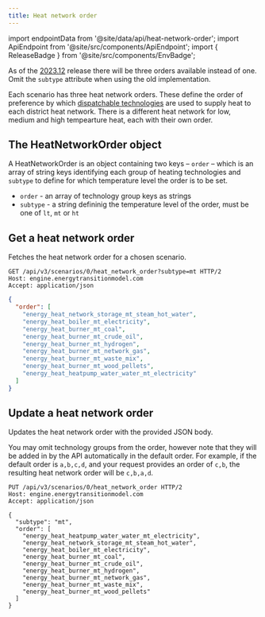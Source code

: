 ```yaml
---
title: Heat network order
---
```


import endpointData from '@site/data/api/heat-network-order';
import ApiEndpoint from '@site/src/components/ApiEndpoint';
import { ReleaseBadge } from '@site/src/components/EnvBadge';

As of the [2023.12](changelog.md#5th-december-2023-) <ReleaseBadge name="2023.12" /> release there will be three orders available instead of one. Omit the `subtype` attribute when using the old implementation.

Each scenario has three heat network orders. These define the order of preference by which [dispatchable technologies](../main/heat-networks.md#dispatchable) are used to supply heat to each district heat network. There is a different heat network for low, medium and high tempearture heat, each with their own order.

## The HeatNetworkOrder object

A HeatNetworkOrder is an object containing two keys – `order` – which is an array of string keys identifying each group of heating technologies and `subtype` to define for which temperature level the order is to be set.

* `order` - an array of technology group keys as strings
* `subtype` - a string defininig the temperature level of the order, must be one of `lt`, `mt` or `ht`

## Get a heat network order

Fetches the heat network order for a chosen scenario.

<ApiEndpoint data={endpointData.show} />

```http title="Example request"
GET /api/v3/scenarios/0/heat_network_order?subtype=mt HTTP/2
Host: engine.energytransitionmodel.com
Accept: application/json
```

```json title="Example response"
{
  "order": [
    "energy_heat_network_storage_mt_steam_hot_water",
    "energy_heat_boiler_mt_electricity",
    "energy_heat_burner_mt_coal",
    "energy_heat_burner_mt_crude_oil",
    "energy_heat_burner_mt_hydrogen",
    "energy_heat_burner_mt_network_gas",
    "energy_heat_burner_mt_waste_mix",
    "energy_heat_burner_mt_wood_pellets",
    "energy_heat_heatpump_water_water_mt_electricity"
  ]
}
```

## Update a heat network order

Updates the heat network order with the provided JSON body.

You may omit technology groups from the order, however note that they will be added in by the API automatically in the default order. For example, if the default order is `a,b,c,d`, and your request provides an order of `c,b`, the resulting heat network order will be `c,b,a,d`.

<ApiEndpoint data={endpointData.update} />

```http title="Example request"
PUT /api/v3/scenarios/0/heat_network_order HTTP/2
Host: engine.energytransitionmodel.com
Accept: application/json

{
  "subtype": "mt",
  "order": [
    "energy_heat_heatpump_water_water_mt_electricity",
    "energy_heat_network_storage_mt_steam_hot_water",
    "energy_heat_boiler_mt_electricity",
    "energy_heat_burner_mt_coal",
    "energy_heat_burner_mt_crude_oil",
    "energy_heat_burner_mt_hydrogen",
    "energy_heat_burner_mt_network_gas",
    "energy_heat_burner_mt_waste_mix",
    "energy_heat_burner_mt_wood_pellets"
  ]
}
```
